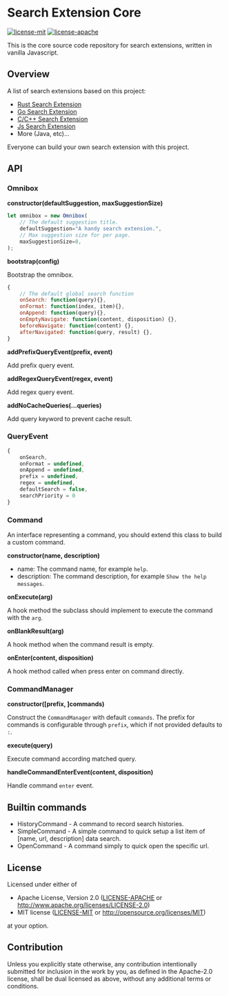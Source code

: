 # Search Extension Core

[![license-mit](https://img.shields.io/badge/license-MIT-blue.svg)](LICENSE-MIT)
[![license-apache](https://img.shields.io/badge/license-Apache-yellow.svg)](LICENSE-APACHE)

This is the core source code repository for search extensions, written in vanilla Javascript.

## Overview

A list of search extensions based on this project:

- [Rust Search Extension](https://github.com/huhu/rust-search-extension)
- [Go Search Extension](https://github.com/huhu/go-search-extension)
- [C/C++ Search Extension](https://github.com/huhu/cpp-search-extension)
- [Js Search Extension](https://github.com/huhu/js-search-extension)
- More (Java, etc)...

Everyone can build your own search extension with this project.

## API

### Omnibox

**constructor(defaultSuggestion, maxSuggestionSize)**

```js
let omnibox = new Omnibox(
    // The default suggestion title.
    defaultSuggestion="A handy search extension.",
    // Max suggestion size for per page.
    maxSuggestionSize=8,
);
```

**bootstrap(config)**

Bootstrap the omnibox.

```js
{
    // The default global search function
    onSearch: function(query){},
    onFormat: function(index, item){},
    onAppend: function(query){},
    onEmptyNavigate: function(content, disposition) {},
    beforeNavigate: function(content) {},
    afterNavigated: function(query, result) {},
}
```

**addPrefixQueryEvent(prefix, event)**

Add prefix query event.

**addRegexQueryEvent(regex, event)**

Add regex query event.

**addNoCacheQueries(...queries)**

Add query keyword to prevent cache result.

### QueryEvent

```js
{
    onSearch,
    onFormat = undefined,
    onAppend = undefined,
    prefix = undefined,
    regex = undefined,
    defaultSearch = false,
    searchPriority = 0
}
```

### Command

An interface representing a command, you should extend this class to build a custom command.

**constructor(name, description)**

- name: The command name, for example `help`.
- description: The command description, for example `Show the help messages`.

**onExecute(arg)**

A hook method the subclass should implement to execute the command with the `arg`.

**onBlankResult(arg)**

A hook method when the command result is empty.

**onEnter(content, disposition)**

A hook method called when press enter on command directly.

### CommandManager

**constructor([prefix, ]commands)**

Construct the `CommandManager` with default `commands`. The prefix for commands is configurable through `prefix`, which if not provided defaults to `:`.

**execute(query)**

Execute command according matched query.

**handleCommandEnterEvent(content, disposition)**

Handle command `enter` event.

## Builtin commands

- HistoryCommand - A command to record search histories.
- SimpleCommand - A simple command to quick setup a list item of [name, url, description] data search.
- OpenCommand - A command simply to quick open the specific url.

## License

Licensed under either of

 * Apache License, Version 2.0 ([LICENSE-APACHE](LICENSE-APACHE) or http://www.apache.org/licenses/LICENSE-2.0)
 * MIT license ([LICENSE-MIT](LICENSE-MIT) or http://opensource.org/licenses/MIT)

at your option.

## Contribution

Unless you explicitly state otherwise, any contribution intentionally submitted
for inclusion in the work by you, as defined in the Apache-2.0 license, shall be
dual licensed as above, without any additional terms or conditions.